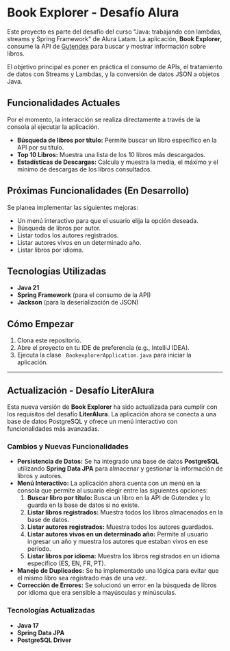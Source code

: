 # Book Explorer - Desafío Alura

Este proyecto es parte del desafío del curso "Java: trabajando con lambdas, streams y Spring Framework" de Alura Latam. La aplicación, **Book Explorer**, consume la API de [Gutendex](https://gutendex.com/) para buscar y mostrar información sobre libros.

El objetivo principal es poner en práctica el consumo de APIs, el tratamiento de datos con Streams y Lambdas, y la conversión de datos JSON a objetos Java.

## Funcionalidades Actuales

Por el momento, la interacción se realiza directamente a través de la consola al ejecutar la aplicación.

*   **Búsqueda de libros por título:** Permite buscar un libro específico en la API por su título.
*   **Top 10 Libros:** Muestra una lista de los 10 libros más descargados.
*   **Estadísticas de Descargas:** Calcula y muestra la media, el máximo y el mínimo de descargas de los libros consultados.

## Próximas Funcionalidades (En Desarrollo)

Se planea implementar las siguientes mejoras:

*   Un menú interactivo para que el usuario elija la opción deseada.
*   Búsqueda de libros por autor.
*   Listar todos los autores registrados.
*   Listar autores vivos en un determinado año.
*   Listar libros por idioma.

## Tecnologías Utilizadas

*   **Java 21**
*   **Spring Framework** (para el consumo de la API)
*   **Jackson** (para la deserialización de JSON)

## Cómo Empezar

1.  Clona este repositorio.
2.  Abre el proyecto en tu IDE de preferencia (e.g., IntelliJ IDEA).
3.  Ejecuta la clase ` BookexplorerApplication.java` para iniciar la aplicación.

---

## Actualización - Desafío LiterAlura

Esta nueva versión de **Book Explorer** ha sido actualizada para cumplir con los requisitos del desafío **LiterAlura**. La aplicación ahora se conecta a una base de datos PostgreSQL y ofrece un menú interactivo con funcionalidades más avanzadas.

### Cambios y Nuevas Funcionalidades

*   **Persistencia de Datos:** Se ha integrado una base de datos **PostgreSQL** utilizando **Spring Data JPA** para almacenar y gestionar la información de libros y autores.
*   **Menú Interactivo:** La aplicación ahora cuenta con un menú en la consola que permite al usuario elegir entre las siguientes opciones:
    1.  **Buscar libro por título:** Busca un libro en la API de Gutendex y lo guarda en la base de datos si no existe.
    2.  **Listar libros registrados:** Muestra todos los libros almacenados en la base de datos.
    3.  **Listar autores registrados:** Muestra todos los autores guardados.
    4.  **Listar autores vivos en un determinado año:** Permite al usuario ingresar un año y muestra los autores que estaban vivos en ese período.
    5.  **Listar libros por idioma:** Muestra los libros registrados en un idioma específico (ES, EN, FR, PT).
*   **Manejo de Duplicados:** Se ha implementado una lógica para evitar que el mismo libro sea registrado más de una vez.
*   **Corrección de Errores:** Se solucionó un error en la búsqueda de libros por idioma que era sensible a mayúsculas y minúsculas.

### Tecnologías Actualizadas

*   **Java 17**
*   **Spring Data JPA**
*   **PostgreSQL Driver**
